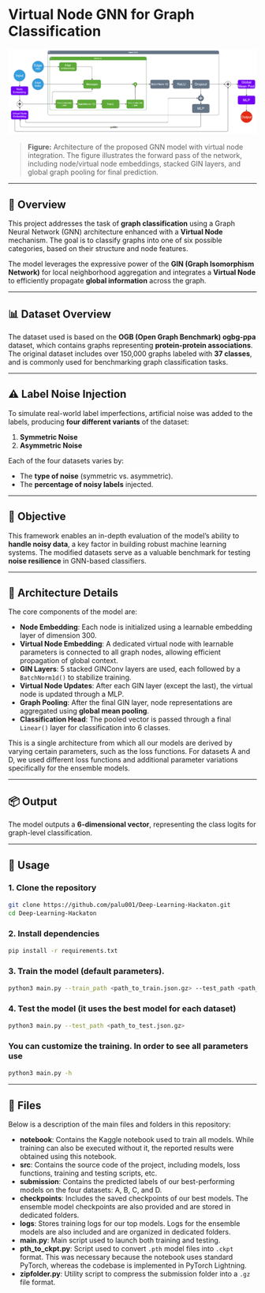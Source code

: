 # Virtual Node GNN for Graph Classification

![Model Architecture](./images/OurNet.png)

> **Figure:** Architecture of the proposed GNN model with virtual node integration. The figure illustrates the forward pass of the network, including node/virtual node embeddings, stacked GIN layers, and global graph pooling for final prediction. 

---

## 🧠 Overview

This project addresses the task of **graph classification** using a Graph Neural Network (GNN) architecture enhanced with a **Virtual Node** mechanism. The goal is to classify graphs into one of six possible categories, based on their structure and node features.

The model leverages the expressive power of the **GIN (Graph Isomorphism Network)** for local neighborhood aggregation and integrates a **Virtual Node** to efficiently propagate **global information** across the graph.

---

## 📊 Dataset Overview

The dataset used is based on the **OGB (Open Graph Benchmark) ogbg-ppa** dataset, which contains graphs representing **protein-protein associations**. The original dataset includes over 150,000 graphs labeled with **37 classes**, and is commonly used for benchmarking graph classification tasks.

---

## ⚠️ Label Noise Injection

To simulate real-world label imperfections, artificial noise was added to the labels, producing **four different variants** of the dataset:

1. **Symmetric Noise**
2. **Asymmetric Noise**

Each of the four datasets varies by:
- The **type of noise** (symmetric vs. asymmetric).
- The **percentage of noisy labels** injected.

---

## 🎯 Objective

This framework enables an in-depth evaluation of the model’s ability to **handle noisy data**, a key factor in building robust machine learning systems. The modified datasets serve as a valuable benchmark for testing **noise resilience** in GNN-based classifiers.

---

## 🧱 Architecture Details

The core components of the model are:

- **Node Embedding**: Each node is initialized using a learnable embedding layer of dimension 300.
- **Virtual Node Embedding**: A dedicated virtual node with learnable parameters is connected to all graph nodes, allowing efficient propagation of global context.
- **GIN Layers**: 5 stacked GINConv layers are used, each followed by a `BatchNorm1d()` to stabilize training.
- **Virtual Node Updates**: After each GIN layer (except the last), the virtual node is updated through a MLP.
- **Graph Pooling**: After the final GIN layer, node representations are aggregated using **global mean pooling**.
- **Classification Head**: The pooled vector is passed through a final `Linear()` layer for classification into 6 classes.

This is a single architecture from which all our models are derived by varying certain parameters, such as the loss functions. For datasets A and D, we used different loss functions and additional parameter variations specifically for the ensemble models.

---

## 📦 Output

The model outputs a **6-dimensional vector**, representing the class logits for graph-level classification.

---

## 🧪 Usage

### 1. Clone the repository

```bash
git clone https://github.com/palu001/Deep-Learning-Hackaton.git
cd Deep-Learning-Hackaton
```
### 2. Install dependencies
```bash
pip install -r requirements.txt
```

### 3. Train the model (default parameters).
```bash
python3 main.py --train_path <path_to_train.json.gz> --test_path <path_to_test.json.gz>
```

### 4. Test the model (it uses the best model for each dataset)
```bash
python3 main.py --test_path <path_to_test.json.gz>
```

### You can customize the training. In order to see all parameters use
```bash
python3 main.py -h
```

---

## 📁 Files

Below is a description of the main files and folders in this repository:

- **notebook**: Contains the Kaggle notebook used to train all models. While training can also be executed without it, the reported results were obtained using this notebook.
- **src**: Contains the source code of the project, including models, loss functions, training and testing scripts, etc.
- **submission**: Contains the predicted labels of our best-performing models on the four datasets: A, B, C, and D.
- **checkpoints**: Includes the saved checkpoints of our best models. The ensemble model checkpoints are also provided and are stored in dedicated folders.
- **logs**: Stores training logs for our top models. Logs for the ensemble models are also included and are organized in dedicated folders.
- **main.py**: Main script used to launch both training and testing.
- **pth_to_ckpt.py**: Script used to convert `.pth` model files into `.ckpt` format. This was necessary because the notebook uses standard PyTorch, whereas the codebase is implemented in PyTorch Lightning.
- **zipfolder.py**: Utility script to compress the submission folder into a `.gz` file format.


